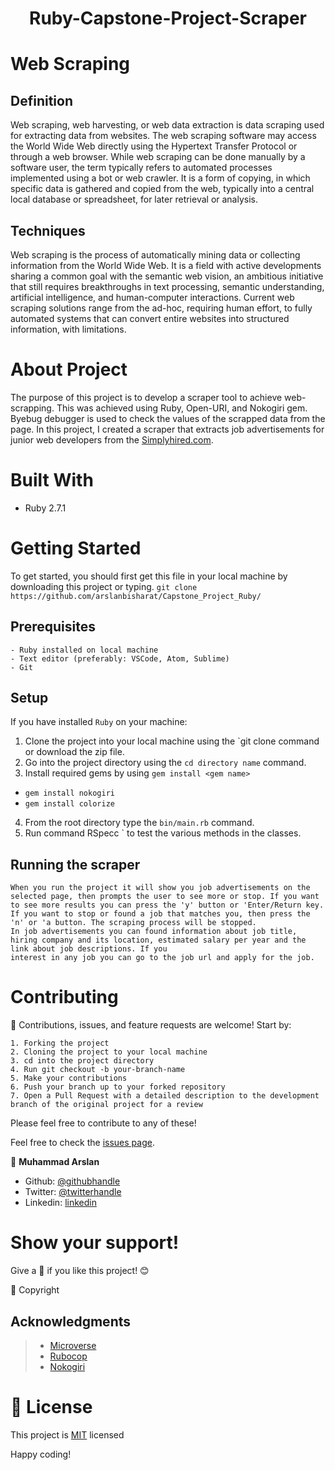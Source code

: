 <h1 align="center">Ruby-Capstone-Project-Scraper</h1>

# Web Scraping
## Definition 
Web scraping, web harvesting, or web data extraction is data scraping used for extracting data from websites. The web scraping software may access the World Wide Web directly using the Hypertext Transfer Protocol or through a web browser. While web scraping can be done manually by a software user, the term typically refers to automated processes implemented using a bot or web crawler. It is a form of copying, in which specific data is gathered and copied from the web, typically into a central local database or spreadsheet, for later retrieval or analysis.


## Techniques 
Web scraping is the process of automatically mining data or collecting information from the World Wide Web. It is a field with active developments sharing a common goal with the semantic web vision, an ambitious initiative that still requires breakthroughs in text processing, semantic understanding, artificial intelligence, and human-computer interactions. Current web scraping solutions range from the ad-hoc, requiring human effort, to fully automated systems that can convert entire websites into structured information, with limitations.

# About Project
The purpose of this project is to develop a scraper tool to achieve web-scrapping. This was achieved using Ruby, Open-URI, and Nokogiri gem. Byebug debugger is used to check the values of the scrapped data from the page. 
In this project, I created a scraper that extracts job advertisements for junior web developers from the [Simplyhired.com](https://www.simplyhired.com). 


# Built With
 - Ruby 2.7.1

# Getting Started
To get started, you should first get this file in your local machine by downloading this project or typing.
`
git clone https://github.com/arslanbisharat/Capstone_Project_Ruby/
`

## Prerequisites
    - Ruby installed on local machine
    - Text editor (preferably: VSCode, Atom, Sublime)
    - Git

## Setup
   If you have installed `Ruby` on your machine:
   1. Clone the project into your local machine using the `git clone command or download the zip file.
   2. Go into the project directory using the `cd directory name` command.
   3. Install required gems by using `gem install <gem name>`
   - `gem install nokogiri`
   - `gem install colorize`
   4. From the root directory type the `bin/main.rb` command.
   5. Run command RSpecc <file name>` to test the various methods in the classes.
   
## Running the scraper
    When you run the project it will show you job advertisements on the selected page, then prompts the user to see more or stop. If you want to see more results you can press the 'y' button or 'Enter/Return key. If you want to stop or found a job that matches you, then press the 'n' or 'a button. The scraping process will be stopped.
    In job advertisements you can found information about job title, hiring company and its location, estimated salary per year and the link about job descriptions. If you
    interest in any job you can go to the job url and apply for the job.

# Contributing

:handshake: Contributions, issues, and feature requests are welcome! 
Start by:

    1. Forking the project
    2. Cloning the project to your local machine
    3. cd into the project directory
    4. Run git checkout -b your-branch-name
    5. Make your contributions
    6. Push your branch up to your forked repository
    7. Open a Pull Request with a detailed description to the development branch of the original project for a review

Please feel free to contribute to any of these!

Feel free to check the [issues page](https://github.com/arslanbisharat/Capstone_Project_Ruby//issues).

👤 **Muhammad Arslan**

- Github: [@githubhandle](https://github.com/arslanbisharat)
- Twitter: [@twitterhandle](https://twitter.com/arslan_bisharat-2020bb156)
- Linkedin: [linkedin](https://www.linkedin.com/in/arslanbisharat)

# Show your support!

Give a :star2: if you like this project! :blush:

📝 Copyright

## Acknowledgments

> - [Microverse](https://www.microverse.org/)
> - [Rubocop](https://docs.rubocop.org/en/stable/)
> - [Nokogiri](https://nokogiri.org/)

# 📝 License

This project is [MIT](https://github.com/arslanbisharat/Capstone_Project_Ruby/blob/development/LICENSE) licensed

Happy coding!
